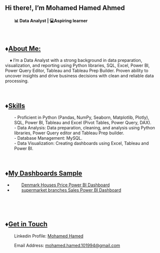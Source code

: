 <h2 class="heading-element" dir="auto">Hi there!, I&rsquo;m Mohamed Hamed Ahmed</h2>
<h4 style="padding-left: 30px;">📊&nbsp;<strong>Data Analyst&nbsp;| 💻Aspiring learner</strong></h4>
<p>&nbsp;</p>
<h2>&diams;<span style="text-decoration: underline;">About Me:</span></h2>
<p style="text-align: left;">&nbsp; &nbsp; &diams;&nbsp;I&rsquo;m a Data Analyst with a strong background in data preparation, visualization, and reporting using Python libraries, SQL, Excel, Power BI, Power Query Editor, Tableau and Tableau Prep Builder. Proven ability to uncover insights and drive business decisions with clean and reliable data processing.</p>
<p>&nbsp;</p>
<h2 style="text-align: left;">&diams;<span style="text-decoration: underline;">Skills</span></h2>
<p style="padding-left: 30px;">- Proficient in Python (Pandas, NumPy, Seaborn, Matplotlib, Plotly), SQL, Power BI, Tableau and Excel (Pivot Tables, Power Query, DAX).<br /> - Data Analysis:&nbsp;Data preparation, cleaning, and analysis using Python libraries, Power Query editor and Tableau Prep builder.<br /> - Database Management: MySQL.<br /> - Data Visualization: Creating dashboards using Excel, Tableau and Power BI.</p>
<p style="padding-left: 30px;">&nbsp;</p>
<h2>&diams;<span style="text-decoration: underline;">My Dashboards Sample</span></h2>
<ul>
<li style="padding-left: 30px;"><span style="text-decoration: underline;"><a href="https://drive.google.com/drive/folders/1J1A_p5c8ywg8Hqjbg-yup_FMfjHdoLVU?usp=sharing">Denmark Houses Price Power BI Dashboard</a></span></li>
<li style="padding-left: 30px;"><span style="text-decoration: underline;"><a href="https://drive.google.com/drive/folders/1k7y54zpobE2VQ1evB1bciRu3EJtXR8TM?usp=sharing">supermarket branches Sales Power BI Dashboard</a></span></li>
</ul>
<p>&nbsp;</p>
<p style="padding-left: 30px;">&nbsp;</p>
<h2>&diams;<span style="text-decoration: underline;">Get in Touch</span></h2>
<p style="padding-left: 30px;">Linkedin Profile:&nbsp;<a title="LinkedIn profile" href="https://www.linkedin.com/in/mohamed-hamed-82b784224/">Mohamed Hamed</a></p>
<p style="padding-left: 30px;">Email Address:&nbsp;<a href="mailto:mohamed.hamed.101994@gmail.com">mohamed.hamed.101994@gmail.com</a></p>
<p>&nbsp;</p>
